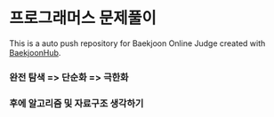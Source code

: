 # 프로그래머스 문제풀이
This is a auto push repository for Baekjoon Online Judge created with [BaekjoonHub](https://github.com/BaekjoonHub/BaekjoonHub).
### 완전 탐색 => 단순화 => 극한화
### 후에 알고리즘 및 자료구조 생각하기

